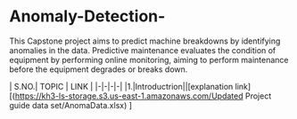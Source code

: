 # Anomaly-Detection-

This Capstone project aims to predict machine breakdowns by identifying anomalies in the data. Predictive maintenance evaluates the condition of equipment by performing online monitoring, aiming to perform maintenance before the equipment degrades or breaks down.

| S.NO.| TOPIC | LINK |
|-|-|-|-|
|1.|Introductrion||[explanation link][(https://kh3-ls-storage.s3.us-east-1.amazonaws.com/Updated Project guide data set/AnomaData.xlsx)
]
